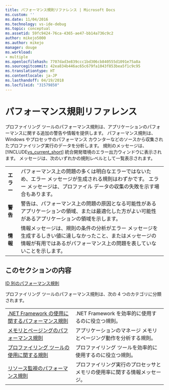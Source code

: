 ```yaml
---
title: パフォーマンス規則リファレンス | Microsoft Docs
ms.custom: ''
ms.date: 11/04/2016
ms.technology: vs-ide-debug
ms.topic: conceptual
ms.assetid: 59fc9424-76ca-4365-ae47-bb14a736c9c2
author: mikejo5000
ms.author: mikejo
manager: douge
ms.workload:
- multiple
ms.openlocfilehash: 7707dad3e839ccc1bd306cb840555d1091e75a8a
ms.sourcegitcommit: 42ea834b446ac65c679fa1043f853bea5f1c9c95
ms.translationtype: HT
ms.contentlocale: ja-JP
ms.lasthandoff: 04/19/2018
ms.locfileid: "31579850"
---
```

# <a name="performance-rules-reference"></a>パフォーマンス規則リファレンス
プロファイリング ツールのパフォーマンス規則は、アプリケーションのパフォーマンスに関する追加の警告や情報を提供します。 パフォーマンス規則は、Windows やプロセッサのパフォーマンス カウンターなどのソースから収集されたプロファイリング実行のデータを分析します。 規則のメッセージは、[!INCLUDE[vs_current_short](../code-quality/includes/vs_current_short_md.md)] 統合開発環境のエラー出力ウィンドウに表示されます。 メッセージは、次のいずれかの規則レベルとして一覧表示されます。  
  
|||  
|-|-|  
|**エラー**|パフォーマンス上の問題の多くは明白なエラーではないため、エラー メッセージが生成される規則はわずかです。 エラー メッセージは、プロファイル データの収集の失敗を示す場合もあります。|  
|**警告**|警告は、パフォーマンス上の問題の原因となる可能性があるアプリケーションの領域、または最適化した方がよい可能性があるアプリケーションの領域を示します。|  
|**情報**|情報メッセージは、規則の条件の分析がエラー メッセージを生成するしきい値に達しなかったこと、またはメッセージの情報が有用ではあるがパフォーマンス上の問題を表していないことを示します。|  
  
## <a name="in-this-section"></a>このセクションの内容  
 [ID 別のパフォーマンス規則](../profiling/performance-rules-by-id.md)  
  
 プロファイリング ツールのパフォーマンス規則は、次の 4 つのカテゴリに分類されます。  
  
|||  
|-|-|  
|[.NET Framework の使用に関するパフォーマンス規則](../profiling/dotnet-framework-usage-performance-rules.md)|.NET Framework を効率的に使用するのに役立つ規則。|  
|[メモリとページングのパフォーマンス規則](../profiling/memory-and-paging-performance-rules.md)|アプリケーションのマネージ メモリとページング動作を分析する規則。|  
|[プロファイリング ツールの使用に関する規則](../profiling/profiling-tools-usage-rules.md)|プロファイリング ツールを効率的に使用するのに役立つ規則。|  
|[リソース監視のパフォーマンス規則](../profiling/resource-monitoring-performance-rules.md)|プロファイリング実行のプロセッサとメモリの使用率に関する情報メッセージ。|